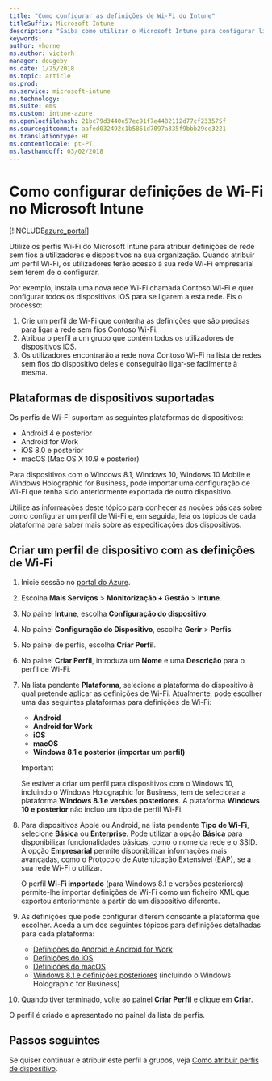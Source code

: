 ```yaml
---
title: "Como configurar as definições de Wi-Fi do Intune"
titleSuffix: Microsoft Intune
description: "Saiba como utilizar o Microsoft Intune para configurar ligações Wi-Fi em dispositivos que gere."
keywords: 
author: vhorne
ms.author: victorh
manager: dougeby
ms.date: 1/25/2018
ms.topic: article
ms.prod: 
ms.service: microsoft-intune
ms.technology: 
ms.suite: ems
ms.custom: intune-azure
ms.openlocfilehash: 21bc79d3440e57ec91f7e4482112d77cf233575f
ms.sourcegitcommit: aafed032492c1b5861d7097a335f9bbb29ce3221
ms.translationtype: HT
ms.contentlocale: pt-PT
ms.lasthandoff: 03/02/2018
---
```

# <a name="how-to-configure-wi-fi-settings-in-microsoft-intune"></a>Como configurar definições de Wi-Fi no Microsoft Intune

[!INCLUDE[azure_portal](./includes/azure_portal.md)]

Utilize os perfis Wi-Fi do Microsoft Intune para atribuir definições de rede sem fios a utilizadores e dispositivos na sua organização. Quando atribuir um perfil Wi-Fi, os utilizadores terão acesso à sua rede Wi-Fi empresarial sem terem de o configurar.

Por exemplo, instala uma nova rede Wi-Fi chamada Contoso Wi-Fi e quer configurar todos os dispositivos iOS para se ligarem a esta rede. Eis o processo:

1. Crie um perfil de Wi-Fi que contenha as definições que são precisas para ligar à rede sem fios Contoso Wi-Fi.
2. Atribua o perfil a um grupo que contém todos os utilizadores de dispositivos iOS.
3. Os utilizadores encontrarão a rede nova Contoso Wi-Fi na lista de redes sem fios do dispositivo deles e conseguirão ligar-se facilmente à mesma.

## <a name="supported-device-platforms"></a>Plataformas de dispositivos suportadas

Os perfis de Wi-Fi suportam as seguintes plataformas de dispositivos:

- Android 4 e posterior
- Android for Work
- iOS 8.0 e posterior
- macOS (Mac OS X 10.9 e posterior)

Para dispositivos com o Windows 8.1, Windows 10, Windows 10 Mobile e Windows Holographic for Business, pode importar uma configuração de Wi-Fi que tenha sido anteriormente exportada de outro dispositivo.

Utilize as informações deste tópico para conhecer as noções básicas sobre como configurar um perfil de Wi-Fi e, em seguida, leia os tópicos de cada plataforma para saber mais sobre as especificações dos dispositivos.

## <a name="create-a-device-profile-containing-wi-fi-settings"></a>Criar um perfil de dispositivo com as definições de Wi-Fi

1. Inicie sessão no [portal do Azure](https://portal.azure.com).
2. Escolha **Mais Serviços** > **Monitorização + Gestão** > **Intune**.
3. No painel **Intune**, escolha **Configuração do dispositivo**.
2. No painel **Configuração do Dispositivo**, escolha **Gerir** > **Perfis**.
3. No painel de perfis, escolha **Criar Perfil**.
4. No painel **Criar Perfil**, introduza um **Nome** e uma **Descrição** para o perfil de Wi-Fi.
5. Na lista pendente **Plataforma**, selecione a plataforma do dispositivo à qual pretende aplicar as definições de Wi-Fi. Atualmente, pode escolher uma das seguintes plataformas para definições de Wi-Fi:
    - **Android**
    - **Android for Work**
    - **iOS**
    - **macOS**
    - **Windows 8.1 e posterior (importar um perfil)**

   > [!IMPORTANT]
   > Se estiver a criar um perfil para dispositivos com o Windows 10, incluindo o Windows Holographic for Business, tem de selecionar a plataforma **Windows 8.1 e versões posteriores**. A plataforma **Windows 10 e posterior** não incluo um tipo de perfil Wi-Fi. 

6. Para dispositivos Apple ou Android, na lista pendente **Tipo de Wi-Fi**, selecione **Básica** ou **Enterprise**. Pode utilizar a opção **Básica** para disponibilizar funcionalidades básicas, como o nome da rede e o SSID. A opção **Empresarial** permite disponibilizar informações mais avançadas, como o Protocolo de Autenticação Extensível (EAP), se a sua rede Wi-Fi o utilizar. 

   O perfil **Wi-Fi importado** (para Windows 8.1 e versões posteriores) permite-lhe importar definições de Wi-Fi como um ficheiro XML que exportou anteriormente a partir de um dispositivo diferente.
1. As definições que pode configurar diferem consoante a plataforma que escolher. Aceda a um dos seguintes tópicos para definições detalhadas para cada plataforma:
    - [Definições do Android e Android for Work](wi-fi-settings-android.md)
    - [Definições do iOS](wi-fi-settings-ios.md)
    - [Definições do macOS](wi-fi-settings-macos.md)
    - [Windows 8.1 e definições posteriores](wi-fi-settings-import-windows-8-1.md) (incluindo o Windows Holographic for Business)
1. Quando tiver terminado, volte ao painel **Criar Perfil** e clique em **Criar**.

O perfil é criado e apresentado no painel da lista de perfis.

## <a name="next-steps"></a>Passos seguintes

Se quiser continuar e atribuir este perfil a grupos, veja [Como atribuir perfis de dispositivo](device-profile-assign.md).
